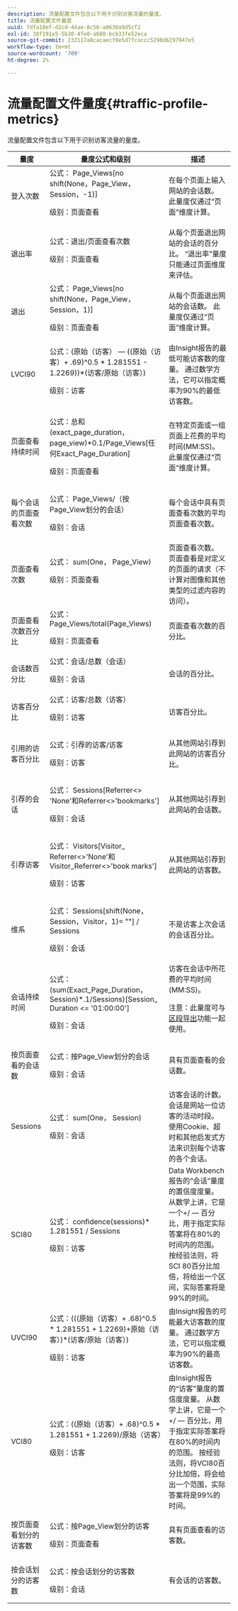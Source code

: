 ```yaml
---
description: 流量配置文件包含以下用于识别访客流量的量度。
title: 流量配置文件量度
uuid: 7dfa18ef-d2cd-44ae-8c56-a0630a9d5cf2
exl-id: 38f191e5-5b30-4fe0-a680-bcb33fe52eca
source-git-commit: 232117a8cacaecf8e5d7fcaccc5290d6297947e5
workflow-type: tm+mt
source-wordcount: '709'
ht-degree: 2%

---
```


# 流量配置文件量度{#traffic-profile-metrics}

流量配置文件包含以下用于识别访客流量的量度。

<table id="table_D981FB9F8B734E3C845A9628548565F1"> 
 <thead> 
  <tr> 
   <th colname="col1" class="entry"> 量度 </th> 
   <th colname="col2" class="entry"> 量度公式和级别 </th> 
   <th colname="col3" class="entry"> 描述 </th> 
  </tr> 
 </thead>
 <tbody> 
  <tr> 
   <td colname="col1"> 登入次数 </td> 
   <td colname="col2">公式：<span class="filepath"> Page_Views[no shift(None，Page_View， Session，-1)]</span><p>级别：页面查看 </p></td> 
   <td colname="col3"> 在每个页面上输入网站的会话数。 此量度仅通过“页面”维度计算。 </td> 
  </tr> 
  <tr> 
   <td colname="col1"> 退出率 </td> 
   <td colname="col2">公式：<span class="filepath">退出/页面查看次数</span><p>级别：页面查看 </p></td> 
   <td colname="col3"> 从每个页面退出网站的会话的百分比。 “退出率”量度只能通过页面维度来评估。 </td> 
  </tr> 
  <tr> 
   <td colname="col1"> 退出 </td> 
   <td colname="col2">公式：<span class="filepath"> Page_Views[no shift(None，Page_View， Session，1)] </span><p>级别：页面查看 </p></td> 
   <td colname="col3"> 从每个页面退出网站的会话数。 此量度仅通过“页面”维度计算。 </td> 
  </tr> 
  <tr> 
   <td colname="col1"> LVCI90 </td> 
   <td colname="col2">公式：<span class="filepath">(原始（访客） — ((原始（访客）+ .69)^0.5 * 1.281551 - 1.2269))*(访客/原始（访客）)</span><p>级别：访客 </p></td> 
   <td colname="col3"> 由Insight报告的最低可能访客数的度量。 通过数学方法，它可以指定概率为90%的最低访客数。 </td> 
  </tr> 
  <tr> 
   <td colname="col1"> 页面查看持续时间 </td> 
   <td colname="col2"> <p>公式：<span class="filepath">总和(exact_page_duration， page_view)*0.1/Page_Views[任何Exact_Page_Duration]</span></p> <p>级别：页面查看 </p> </td> 
   <td colname="col3"> 在特定页面或一组页面上花费的平均时间(MM:SS)。 此量度仅通过“页面”维度计算。 </td> 
  </tr> 
  <tr> 
   <td colname="col1"> 每个会话的页面查看次数 </td> 
   <td colname="col2"> <p>公式：<span class="filepath"> Page_Views/（按Page_View划分的会话）</span></p> <p>级别：会话 </p> </td> 
   <td colname="col3"> 每个会话中具有页面查看次数的平均页面查看次数。 </td> 
  </tr> 
  <tr> 
   <td colname="col1"> 页面查看次数 </td> 
   <td colname="col2">公式：<span class="filepath"> sum(One， Page_View)</span><p>级别：页面查看 </p></td> 
   <td colname="col3"> 页面查看次数。 页面查看是对定义的页面的请求（不计算对图像和其他类型的过滤内容的访问）。 </td> 
  </tr> 
  <tr> 
   <td colname="col1"> 页面查看次数百分比 </td> 
   <td colname="col2">公式：<span class="filepath"> Page_Views/total(Page_Views)</span><p>级别：页面查看 </p></td> 
   <td colname="col3"> 页面查看次数的百分比。 </td> 
  </tr> 
  <tr> 
   <td colname="col1"> 会话数百分比 </td> 
   <td colname="col2">公式：<span class="filepath">会话/总数（会话）</span><p>级别：会话 </p></td> 
   <td colname="col3"> 会话的百分比。 </td> 
  </tr> 
  <tr> 
   <td colname="col1"> 访客百分比 </td> 
   <td colname="col2">公式：<span class="filepath">访客/总数（访客）</span><p>级别：访客 </p></td> 
   <td colname="col3"> 访客百分比。 </td> 
  </tr> 
  <tr> 
   <td colname="col1"> 引用的访客百分比 </td> 
   <td colname="col2"> <p>公式：引荐的访客/访客 </p> <p>级别：访客 </p> </td> 
   <td colname="col3"> 从其他网站引荐到此网站的访客百分比。 </td> 
  </tr> 
  <tr> 
   <td colname="col1"> 引荐的会话 </td> 
   <td colname="col2"> <p>公式：<span class="filepath"> Sessions[Referrer&lt;&gt; 'None'和Referrer&lt;&gt;'bookmarks']</span></p> <p>级别：会话 </p> </td> 
   <td colname="col3"> 从其他网站引荐到此网站的会话数。 </td> 
  </tr> 
  <tr> 
   <td colname="col1"> 引荐访客 </td> 
   <td colname="col2"> <p>公式：<span class="filepath"> Visitors[Visitor_ Referrer&lt;&gt;'None'和Visitor_Referrer&lt;&gt;'book marks']</span></p> <p>级别：访客 </p> </td> 
   <td colname="col3"> 从其他网站引荐到此网站的访客数。 </td> 
  </tr> 
  <tr> 
   <td colname="col1"> 维系 </td> 
   <td colname="col2"> <p>公式：<span class="filepath"> Sessions[shift(None，Session，Visitor，1)= ""] / Sessions</span></p> <p>级别：会话 </p> </td> 
   <td colname="col3"> 不是访客上次会话的会话百分比。 </td> 
  </tr> 
  <tr> 
   <td colname="col1"> 会话持续时间 </td> 
   <td colname="col2"> <p>公式：<span class="filepath">(sum(Exact_Page_Duration， Session)*.1/Sessions)[Session_ Duration &lt;= '01:00:00']</span></p> <p>级别：会话 </p> </td> 
   <td colname="col3">访客在会话中所花费的平均时间(MM:SS)。 <p><p>注意：此量度可与<a href="https://experienceleague.adobe.com/docs/data-workbench/using/client/t-open-ins.html#Segment_Export" format="http" scope="external">区段导出</a>功能一起使用。 </p></p></td> 
  </tr> 
  <tr> 
   <td colname="col1"> 按页面查看的会话数 </td> 
   <td colname="col2"> <p>公式：<span class="filepath">按Page_View划分的会话</span></p> <p> 级别：会话 </p> </td> 
   <td colname="col3"> 具有页面查看的会话数。 </td> 
  </tr> 
  <tr> 
   <td colname="col1"> Sessions </td> 
   <td colname="col2"> <p>公式：<span class="filepath"> sum(One， Session)</span></p> <p>级别：会话 </p> </td> 
   <td colname="col3"> 访客会话的计数。 会话是网站一位访客的活动时段。 使用Cookie、超时和其他启发式方法来识别每个访客的各个会话。 </td> 
  </tr> 
  <tr> 
   <td colname="col1"> SCI80 </td> 
   <td colname="col2"> <p>公式：<span class="filepath"> confidence(sessions)* 1.281551 / Sessions</span></p> <p>级别：访客 </p> </td> 
   <td colname="col3"> Data Workbench报告的“会话”量度的置信度度量。 从数学上讲，它是一个+/ — 百分比，用于指定实际答案将在80%的时间内的范围。 按经验法则，将SCI 80百分比加倍，将给出一个区间，实际答案将是99%的时间。 </td> 
  </tr> 
  <tr> 
   <td colname="col1"> UVCI90 </td> 
   <td colname="col2"> <p>公式：<span class="filepath">(((原始（访客）+ .68)^0.5 * 1.281551 + 1.2269)+原始（访客）)*(访客/原始（访客）)</span></p> <p>级别：访客 </p> </td> 
   <td colname="col3"> 由Insight报告的可能最大访客数的度量。 通过数学方法，它可以指定概率为90%的最高访客数。 </td> 
  </tr> 
  <tr> 
   <td colname="col1"> VCI80 </td> 
   <td colname="col2">公式：<span class="filepath">((原始（访客）+ .68)^0.5 * 1.281551 + 1.2269)/原始（访客）</span><p>级别：访客 </p></td> 
   <td colname="col3"> 由Insight报告的“访客”量度的置信度度量。 从数学上讲，它是一个+/ — 百分比，用于指定实际答案将在80%的时间内的范围。 按经验法则，将VCI80百分比加倍，将会给出一个范围，实际答案将是99%的时间。 </td> 
  </tr> 
  <tr> 
   <td colname="col1"> 按页面查看划分的访客数 </td> 
   <td colname="col2"> <p>公式：<span class="filepath">按Page_View划分的访客</span></p> <p>级别：页面查看 </p> </td> 
   <td colname="col3"> 具有页面查看的访客数。 </td> 
  </tr> 
  <tr> 
   <td colname="col1"> 按会话划分的访客数 </td> 
   <td colname="col2"> <p>公式：<span class="filepath">按会话划分的访客数</span></p> <p>级别：会话 </p> </td> 
   <td colname="col3"> 有会话的访客数。 </td> 
  </tr> 
 </tbody> 
</table>
